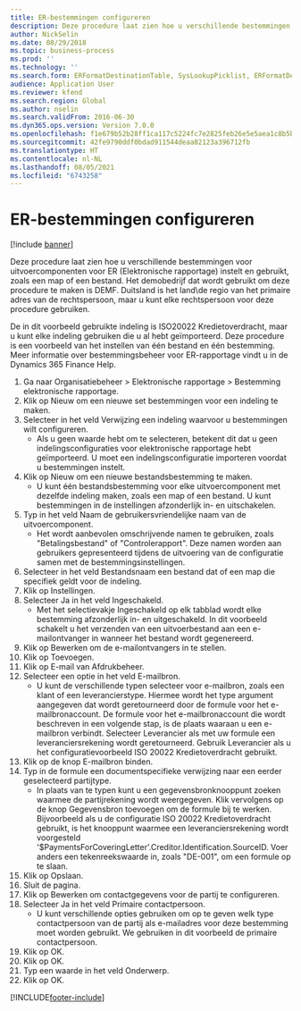 ```yaml
---
title: ER-bestemmingen configureren
description: Deze procedure laat zien hoe u verschillende bestemmingen voor uitvoercomponenten voor ER (Elektronische rapportage) instelt en gebruikt, zoals een map of een bestand.
author: NickSelin
ms.date: 08/29/2018
ms.topic: business-process
ms.prod: ''
ms.technology: ''
ms.search.form: ERFormatDestinationTable, SysLookupPicklist, ERFormatDestinationSettings, ERFormatDestinationEmailSettings, ERExpressionDesignerFormula, SRSPrintDestinationTokens
audience: Application User
ms.reviewer: kfend
ms.search.region: Global
ms.author: nselin
ms.search.validFrom: 2016-06-30
ms.dyn365.ops.version: Version 7.0.0
ms.openlocfilehash: f1e679b52b28ff1ca117c5224fc7e2825feb26e5e5aea1c8b5bc3a88d1eaf235
ms.sourcegitcommit: 42fe9790ddf0bdad911544deaa82123a396712fb
ms.translationtype: HT
ms.contentlocale: nl-NL
ms.lasthandoff: 08/05/2021
ms.locfileid: "6743258"
---
```

# <a name="er-configure-destinations"></a>ER-bestemmingen configureren

[!include [banner](../../includes/banner.md)]

Deze procedure laat zien hoe u verschillende bestemmingen voor uitvoercomponenten voor ER (Elektronische rapportage) instelt en gebruikt, zoals een map of een bestand. Het demobedrijf dat wordt gebruikt om deze procedure te maken is DEMF. Duitsland is het land\de regio van het primaire adres van de rechtspersoon, maar u kunt elke rechtspersoon voor deze procedure gebruiken. 

De in dit voorbeeld gebruikte indeling is ISO20022 Kredietoverdracht, maar u kunt elke indeling gebruiken die u al hebt geïmporteerd. Deze procedure is een voorbeeld van het instellen van één bestand en één bestemming. Meer informatie over bestemmingsbeheer voor ER-rapportage vindt u in de Dynamics 365 Finance Help.

1. Ga naar Organisatiebeheer > Elektronische rapportage > Bestemming elektronische rapportage.
2. Klik op Nieuw om een nieuwe set bestemmingen voor een indeling te maken.
3. Selecteer in het veld Verwijzing een indeling waarvoor u bestemmingen wilt configureren.
    * Als u geen waarde hebt om te selecteren, betekent dit dat u geen indelingsconfiguraties voor elektronische rapportage hebt geïmporteerd. U moet een indelingsconfiguratie importeren voordat u bestemmingen instelt.  
4. Klik op Nieuw om een nieuwe bestandsbestemming te maken.
    * U kunt één bestandsbestemming voor elke uitvoercomponent met dezelfde indeling maken, zoals een map of een bestand. U kunt bestemmingen in de instellingen afzonderlijk in- en uitschakelen.  
5. Typ in het veld Naam de gebruikersvriendelijke naam van de uitvoercomponent.
    * Het wordt aanbevolen omschrijvende namen te gebruiken, zoals "Betalingsbestand" of "Controlerapport". Deze namen worden aan gebruikers gepresenteerd tijdens de uitvoering van de configuratie samen met de bestemmingsinstellingen.  
6. Selecteer in het veld Bestandsnaam een bestand dat of een map die specifiek geldt voor de indeling.
7. Klik op Instellingen.
8. Selecteer Ja in het veld Ingeschakeld.
    * Met het selectievakje Ingeschakeld op elk tabblad wordt elke bestemming afzonderlijk in- en uitgeschakeld. In dit voorbeeld schakelt u het verzenden van een uitvoerbestand aan een e-mailontvanger in wanneer het bestand wordt gegenereerd.  
9. Klik op Bewerken om de e-mailontvangers in te stellen.
10. Klik op Toevoegen.
11. Klik op E-mail van Afdrukbeheer.
12. Selecteer een optie in het veld E-mailbron.
    * U kunt de verschillende typen selecteer voor e-mailbron, zoals een klant of een leverancierstype. Hiermee wordt het type argument aangegeven dat wordt geretourneerd door de formule voor het e-mailbronaccount. De formule voor het e-mailbronaccount die wordt beschreven in een volgende stap, is de plaats waaraan u een e-mailbron verbindt. Selecteer Leverancier als met uw formule een leveranciersrekening wordt geretourneerd. Gebruik Leverancier als u het configuratievoorbeeld ISO 20022 Kredietoverdracht gebruikt.  
13. Klik op de knop E-mailbron binden.
14. Typ in de formule een documentspecifieke verwijzing naar een eerder geselecteerd partijtype.
    * In plaats van te typen kunt u een gegevensbronknooppunt zoeken waarmee de partijrekening wordt weergegeven. Klik vervolgens op de knop Gegevensbron toevoegen om de formule bij te werken. Bijvoorbeeld als u de configuratie ISO 20022 Kredietoverdracht gebruikt, is het knooppunt waarmee een leveranciersrekening wordt voorgesteld '$PaymentsForCoveringLetter'.Creditor.Identification.SourceID. Voer anders een tekenreekswaarde in, zoals "DE-001", om een formule op te slaan.  
15. Klik op Opslaan.
16. Sluit de pagina.
17. Klik op Bewerken om contactgegevens voor de partij te configureren.
18. Selecteer Ja in het veld Primaire contactpersoon.
    * U kunt verschillende opties gebruiken om op te geven welk type contactpersoon van de partij als e-mailadres voor deze bestemming moet worden gebruikt. We gebruiken in dit voorbeeld de primaire contactpersoon.  
19. Klik op OK.
20. Klik op OK.
21. Typ een waarde in het veld Onderwerp.
22. Klik op OK.



[!INCLUDE[footer-include](../../../../includes/footer-banner.md)]